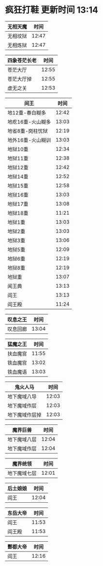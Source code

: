 # 疯狂打鞋 更新时间 13:14

| 无相天魔   | 时间    |
|--------|-------|
| 无相坟狱 | 12:47 |
| 无相炼狱 | 12:47 |

| 四象苍茫长老   | 时间    |
|--------|-------|
| 苍茫大厅 | 12:55 |
| 苍茫大厅掉 | 12:55 |
| 虚无之关 | 12:53 |

| 间王   | 时间    |
|--------|-------|
| 地12重-春白糊多 | 12:42 |
| 地疙16重-火山糊多 | 13:03 |
| 地省8重-岗柱忧狱 | 12:19 |
| 地外16重-火山糊训 | 13:03 |
| 地狱10重 | 12:34 |
| 地狱11重 | 12:38 |
| 地狱12重 | 12:42 |
| 地狱14重 | 12:52 |
| 地狱15重 | 12:58 |
| 地狱16重 | 13:03 |
| 地狱17重 | 13:08 |
| 地狱18重 | 11:21 |
| 地狱1重 | 13:03 |
| 地狱2重 | 13:03 |
| 地狱3重 | 13:06 |
| 地狱5重 | 12:09 |
| 地狱6重 | 12:19 |
| 地狱8重 | 12:19 |
| 地狱重 | 13:07 |
| 闻王典 | 13:13 |
| 阎王 | 13:13 |
| 阎王殿 | 11:24 |

| 叹息之王   | 时间    |
|--------|-------|
| 叹息回廊 | 13:04 |

| 猛魔之王   | 时间    |
|--------|-------|
| 扶血魔宫 | 11:55 |
| 铁血魔宫 | 13:02 |
| 铁血魔语 | 13:03 |

| 鬼火人马   | 时间    |
|--------|-------|
| 地下魔域八导 | 12:03 |
| 地下魔域作层 | 12:03 |
| 地下魔域作层掉 | 12:03 |

| 魔界巨兽   | 时间    |
|--------|-------|
| 地下魔域八层 | 12:04 |
| 地下魔域作层 | 12:04 |

| 魔界统领   | 时间    |
|--------|-------|
| 地下魔域七层 | 12:01 |

| 后土娘娘   | 时间    |
|--------|-------|
| 阎王 | 12:04 |

| 东岳大帝   | 时间    |
|--------|-------|
| 阎王 | 11:53 |
| 阎王殿 | 11:53 |

| 酆都大帝   | 时间    |
|--------|-------|
| 阎王 | 12:16 |